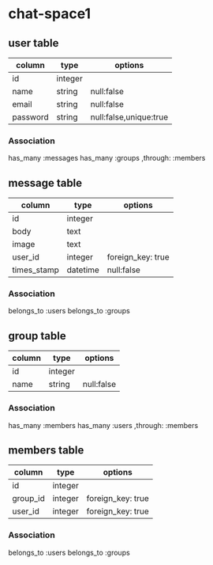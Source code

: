 # chat-space1

## user table

|column|type|options|
|--|--|--|
|id|integer||
|name|string|null:false|
|email|string|null:false|
|password|string|null:false,unique:true|

### Association

has_many :messages
has_many :groups ,through: :members

## message table

|column|type|options|
|--|--|--|
|id|integer||
|body|text||
|image|text||
|user_id|integer|foreign_key: true|
|times_stamp|datetime|null:false|

### Association

belongs_to :users
belongs_to :groups

## group table

|column|type|options|
|--|--|--|
|id|integer||
|name|string|null:false|

### Association

has_many :members
has_many :users ,through: :members

## members table

|column|type|options|
|--|--|--|
|id|integer||
|group_id|integer|foreign_key: true|
|user_id|integer|foreign_key: true|

### Association

belongs_to :users
belongs_to :groups
